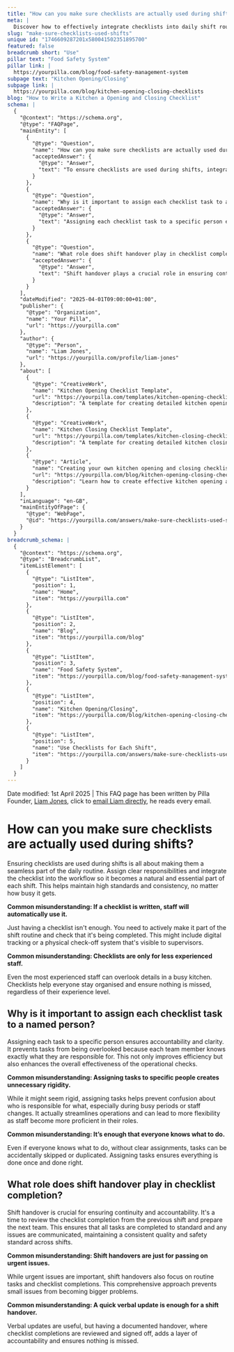 ```yaml
---
title: "How can you make sure checklists are actually used during shifts?"
meta: |
  Discover how to effectively integrate checklists into daily shift routines to ensure their usage and improve operational consistency and accountability.
slug: "make-sure-checklists-used-shifts"
unique id: "1746609287201x580041502351895700"
featured: false
breadcrumb short: "Use"
pillar text: "Food Safety System"
pillar link: |
  https://yourpilla.com/blog/food-safety-management-system
subpage text: "Kitchen Opening/Closing"
subpage link: |
  https://yourpilla.com/blog/kitchen-opening-closing-checklists
blog: "How to Write a Kitchen a Opening and Closing Checklist"
schema: |
  {
    "@context": "https://schema.org",
    "@type": "FAQPage",
    "mainEntity": [
      {
        "@type": "Question",
        "name": "How can you make sure checklists are actually used during shifts?",
        "acceptedAnswer": {
          "@type": "Answer",
          "text": "To ensure checklists are used during shifts, integrate them into the daily routines by assigning clear responsibilities and making the checklist a seamless part of the workflow. It is important to actively incorporate the checklist into the shift routine and ensure its completion. This could involve digital tracking or a visible physical check-off system that supervisors can monitor."
        }
      },
      {
        "@type": "Question",
        "name": "Why is it important to assign each checklist task to a named person?",
        "acceptedAnswer": {
          "@type": "Answer",
          "text": "Assigning each checklist task to a specific person ensures accountability and clarity, preventing tasks from being overlooked. Each team member knows exactly what they are responsible for, improving efficiency and enhancing the effectiveness of operational checks."
        }
      },
      {
        "@type": "Question",
        "name": "What role does shift handover play in checklist completion?",
        "acceptedAnswer": {
          "@type": "Answer",
          "text": "Shift handover plays a crucial role in ensuring continuity and accountability in checklist completion. It is a time to review the checklist from the previous shift and prepare the next team, ensuring all tasks are completed to standard. Documented handovers add a layer of accountability and confirm that nothing is missed."
        }
      }
    ],
    "dateModified": "2025-04-01T09:00:00+01:00",
    "publisher": {
      "@type": "Organization",
      "name": "Your Pilla",
      "url": "https://yourpilla.com"
    },
    "author": {
      "@type": "Person",
      "name": "Liam Jones",
      "url": "https://yourpilla.com/profile/liam-jones"
    },
    "about": [
      {
        "@type": "CreativeWork",
        "name": "Kitchen Opening Checklist Template",
        "url": "https://yourpilla.com/templates/kitchen-opening-checklist",
        "description": "A template for creating detailed kitchen opening checklists specific to different sites."
      },
      {
        "@type": "CreativeWork",
        "name": "Kitchen Closing Checklist Template",
        "url": "https://yourpilla.com/templates/kitchen-closing-checklist",
        "description": "A template for creating detailed kitchen closing checklists specific to different sites."
      },
      {
        "@type": "Article",
        "name": "Creating your own kitchen opening and closing checklists",
        "url": "https://yourpilla.com/blog/kitchen-opening-closing-checklists",
        "description": "Learn how to create effective kitchen opening and closing checklists to maintain high standards in kitchen operations."
      }
    ],
    "inLanguage": "en-GB",
    "mainEntityOfPage": {
      "@type": "WebPage",
      "@id": "https://yourpilla.com/answers/make-sure-checklists-used-shifts"
    }
  }
breadcrumb_schema: |
  {
    "@context": "https://schema.org",
    "@type": "BreadcrumbList",
    "itemListElement": [
      {
        "@type": "ListItem",
        "position": 1,
        "name": "Home",
        "item": "https://yourpilla.com"
      },
      {
        "@type": "ListItem",
        "position": 2,
        "name": "Blog",
        "item": "https://yourpilla.com/blog"
      },
      {
        "@type": "ListItem",
        "position": 3,
        "name": "Food Safety System",
        "item": "https://yourpilla.com/blog/food-safety-management-system"
      },
      {
        "@type": "ListItem",
        "position": 4,
        "name": "Kitchen Opening/Closing",
        "item": "https://yourpilla.com/blog/kitchen-opening-closing-checklists"
      },
      {
        "@type": "ListItem",
        "position": 5,
        "name": "Use Checklists for Each Shift",
        "item": "https://yourpilla.com/answers/make-sure-checklists-used-shifts"
      }
    ]
  }
---
```


Date modified: 1st April 2025 | This FAQ page has been written by Pilla Founder, [Liam Jones](https://yourpilla.com/profile/liam-jones), click to [email Liam directly](https://mailto:liam@yourpilla.com), he reads every email.

# How can you make sure checklists are actually used during shifts?

Ensuring checklists are used during shifts is all about making them a seamless part of the daily routine. Assign clear responsibilities and integrate the checklist into the workflow so it becomes a natural and essential part of each shift. This helps maintain high standards and consistency, no matter how busy it gets.

**Common misunderstanding: If a checklist is written, staff will automatically use it.**

Just having a checklist isn't enough. You need to actively make it part of the shift routine and check that it's being completed. This might include digital tracking or a physical check-off system that's visible to supervisors.

**Common misunderstanding: Checklists are only for less experienced staff.**

Even the most experienced staff can overlook details in a busy kitchen. Checklists help everyone stay organised and ensure nothing is missed, regardless of their experience level.

## Why is it important to assign each checklist task to a named person?

Assigning each task to a specific person ensures accountability and clarity. It prevents tasks from being overlooked because each team member knows exactly what they are responsible for. This not only improves efficiency but also enhances the overall effectiveness of the operational checks.

**Common misunderstanding: Assigning tasks to specific people creates unnecessary rigidity.**

While it might seem rigid, assigning tasks helps prevent confusion about who is responsible for what, especially during busy periods or staff changes. It actually streamlines operations and can lead to more flexibility as staff become more proficient in their roles.

**Common misunderstanding: It’s enough that everyone knows what to do.**

Even if everyone knows what to do, without clear assignments, tasks can be accidentally skipped or duplicated. Assigning tasks ensures everything is done once and done right.

## What role does shift handover play in checklist completion?

Shift handover is crucial for ensuring continuity and accountability. It's a time to review the checklist completion from the previous shift and prepare the next team. This ensures that all tasks are completed to standard and any issues are communicated, maintaining a consistent quality and safety standard across shifts.

**Common misunderstanding: Shift handovers are just for passing on urgent issues.**

While urgent issues are important, shift handovers also focus on routine tasks and checklist completions. This comprehensive approach prevents small issues from becoming bigger problems.

**Common misunderstanding: A quick verbal update is enough for a shift handover.**

Verbal updates are useful, but having a documented handover, where checklist completions are reviewed and signed off, adds a layer of accountability and ensures nothing is missed.